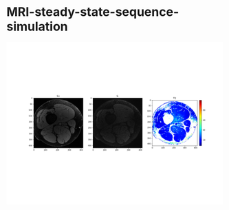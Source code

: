 # MRI-steady-state-sequence-simulation

![alt text](https://github.com/ZimuHuo/MRI-steady-state-sequence-simulation/blob/main/src/recon_T2/80.png?raw=true)
